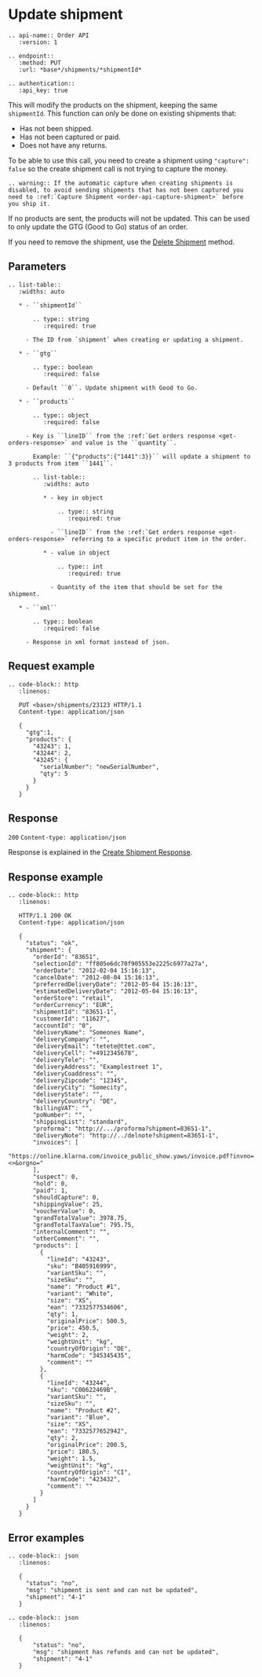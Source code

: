 # Update shipment

```eval_rst
.. api-name:: Order API
   :version: 1

.. endpoint::
   :method: PUT
   :url: *base*/shipments/*shipmentId*

.. authentication::
   :api_key: true
```

This will modify the products on the shipment, keeping the same `shipmentId`. This function can only be done on existing shipments that:

* Has not been shipped.
* Has not been captured or paid.
* Does not have any returns.

To be able to use this call, you need to create a shipment using `"capture": false` so the create shipment call is not trying to capture the money.

```eval_rst
.. warning:: If the automatic capture when creating shipments is disabled, to avoid sending shipments that has not been captured you need to :ref:`Capture Shipment <order-api-capture-shipment>` before you ship it.
```

If no products are sent, the products will not be updated. This can be used to only update the GTG (Good to Go) status of an order.

If you need to remove the shipment, use the [Delete Shipment](delete-shipment) method.

## Parameters

```eval_rst
.. list-table::
   :widths: auto

   * - ``shipmentId``

       .. type:: string
          :required: true

     - The ID from `shipment` when creating or updating a shipment.
     
   * - ``gtg``

       .. type:: boolean
          :required: false

     - Default ``0``. Update shipment with Good to Go.

   * - ``products``

       .. type:: object
          :required: false

     - Key is ``lineID`` from the :ref:`Get orders response <get-orders-response>` and value is the ``quantity``.

       Example: ``{"products":{"1441":3}}`` will update a shipment to 3 products from item ``1441``.

       .. list-table::
          :widths: auto

          * - key in object

              .. type:: string
                 :required: true

            - ``lineID`` from the :ref:`Get orders response <get-orders-response>` referring to a specific product item in the order.

          * - value in object

              .. type:: int
                 :required: true

            - Quantity of the item that should be set for the shipment.

   * - ``xml``

       .. type:: boolean
          :required: false

     - Response in xml format instead of json.
```

## Request example

```eval_rst
.. code-block:: http
   :linenos:

   PUT <base>/shipments/23123 HTTP/1.1
   Content-type: application/json

   {
     "gtg":1,
     "products": {
       "43243": 1,
       "43244": 2,
       "43245": {
         "serialNumber": "newSerialNumber",
         "qty": 5
       }
     }
   }

```

## Response

`200` `Content-type: application/json`

Response is explained in the [Create Shipment Response](create-shipment-response).

## Response example

```eval_rst
.. code-block:: http
   :linenos:

   HTTP/1.1 200 OK
   Content-type: application/json

   {
     "status": "ok",
     "shipment": {
       "orderId": "83651",
       "selectionId": "ff805e6dc70f905553e2225c6977a27a",
       "orderDate": "2012-02-04 15:16:13",
       "cancelDate": "2012-08-04 15:16:13",
       "preferredDeliveryDate": "2012-05-04 15:16:13",
       "estimatedDeliveryDate": "2012-05-04 15:16:13",
       "orderStore": "retail",
       "orderCurrency": "EUR",
       "shipmentId": "83651-1",
       "customerId": "11627",
       "accountId": "0",
       "deliveryName": "Someones Name",
       "deliveryCompany": "",
       "deliveryEmail": "tetete@ttet.com",
       "deliveryCell": "+4912345678",
       "deliveryTele": "",
       "deliveryAddress": "Examplestreet 1",
       "deliveryCoaddress": "",
       "deliveryZipcode": "12345",
       "deliveryCity": "Somecity",
       "deliveryState": "",
       "deliveryCountry": "DE",
       "billingVAT": "",
       "poNumber": "",
       "shippingList": "standard",
       "proforma": "http://.../proforma?shipment=83651-1",
       "deliveryNote": "http://../delnote?shipment=83651-1",
       "invoices": [
         "https://online.klarna.com/invoice_public_show.yaws/invoice.pdf?invno=<>&orgno="
       ],
       "suspect": 0,
       "hold": 0,
       "paid": 1,
       "shouldCapture": 0,
       "shippingValue": 25,
       "voucherValue": 0,
       "grandTotalValue": 3978.75,
       "grandTotalTaxValue": 795.75,
       "internalComment": "",
       "otherComment": "",
       "products": [
         {
           "lineId": "43243",
           "sku": "B405916999",
           "variantSku": "",
           "sizeSku": "",
           "name": "Product #1",
           "variant": "White",
           "size": "XS",
           "ean": "7332577534606",
           "qty": 1,
           "originalPrice": 500.5,
           "price": 450.5,
           "weight": 2,
           "weightUnit": "kg",
           "countryOfOrigin": "DE",
           "harmCode": "345345435",
           "comment": ""
         },
         {
           "lineId": "43244",
           "sku": "C00622469B",
           "variantSku": "",
           "sizeSku": "",
           "name": "Product #2",
           "variant": "Blue",
           "size": "XS",
           "ean": "7332577652942",
           "qty": 2,
           "originalPrice": 200.5,
           "price": 180.5,
           "weight": 1.5,
           "weightUnit": "kg",
           "countryOfOrigin": "CI",
           "harmCode": "423432",
           "comment": ""
         }
       ]
     }
   }
```

## Error examples

```eval_rst
.. code-block:: json
   :linenos:

   {
     "status": "no",
     "msg": "shipment is sent and can not be updated",
     "shipment": "4-1"
   }
```

```eval_rst
.. code-block:: json
   :linenos:

   {
       "status": "no",
       "msg": "shipment has refunds and can not be updated",
       "shipment": "4-1"
   }
```
